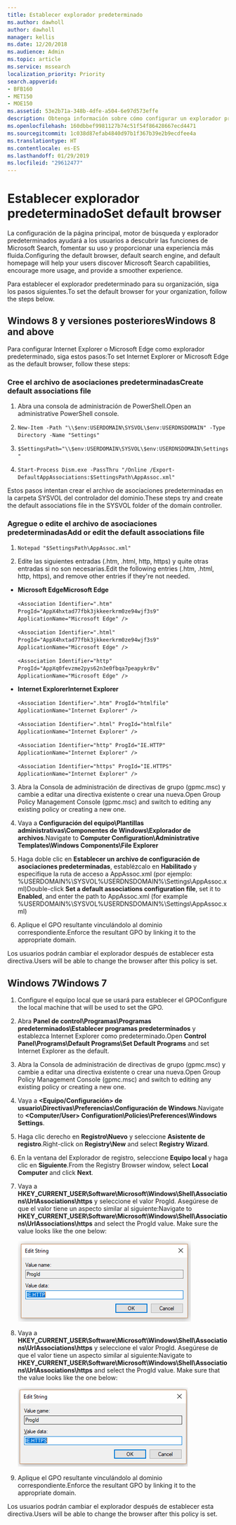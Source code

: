```yaml
---
title: Establecer explorador predeterminado
ms.author: dawholl
author: dawholl
manager: kellis
ms.date: 12/20/2018
ms.audience: Admin
ms.topic: article
ms.service: mssearch
localization_priority: Priority
search.appverid:
- BFB160
- MET150
- MOE150
ms.assetid: 53e2b71a-348b-4dfe-a504-6e97d573effe
description: Obtenga información sobre cómo configurar un explorador predeterminado para su empresa con Microsoft Search.
ms.openlocfilehash: 160dbbef9981127b74c51f54f86428667ecd4471
ms.sourcegitcommit: 1c038d87efab4840d97b1f367b39e2b9ecdfee4a
ms.translationtype: HT
ms.contentlocale: es-ES
ms.lasthandoff: 01/29/2019
ms.locfileid: "29612477"
---
```

# <a name="set-default-browser"></a><span data-ttu-id="8a47f-103">Establecer explorador predeterminado</span><span class="sxs-lookup"><span data-stu-id="8a47f-103">Set default browser</span></span>

<span data-ttu-id="8a47f-104">La configuración de la página principal, motor de búsqueda y explorador predeterminados ayudará a los usuarios a descubrir las funciones de Microsoft Search, fomentar su uso y proporcionar una experiencia más fluida.</span><span class="sxs-lookup"><span data-stu-id="8a47f-104">Configuring the default browser, default search engine, and default homepage will help your users discover Microsoft Search capabilities, encourage more usage, and provide a smoother experience.</span></span>
  
<span data-ttu-id="8a47f-105">Para establecer el explorador predeterminado para su organización, siga los pasos siguientes.</span><span class="sxs-lookup"><span data-stu-id="8a47f-105">To set the default browser for your organization, follow the steps below.</span></span>
  
## <a name="windows-8-and-above"></a><span data-ttu-id="8a47f-106">Windows 8 y versiones posteriores</span><span class="sxs-lookup"><span data-stu-id="8a47f-106">Windows 8 and above</span></span>

<span data-ttu-id="8a47f-107">Para configurar Internet Explorer o Microsoft Edge como explorador predeterminado, siga estos pasos:</span><span class="sxs-lookup"><span data-stu-id="8a47f-107">To set Internet Explorer or Microsoft Edge as the default browser, follow these steps:</span></span>
  
### <a name="create-default-associations-file"></a><span data-ttu-id="8a47f-108">Cree el archivo de asociaciones predeterminadas</span><span class="sxs-lookup"><span data-stu-id="8a47f-108">Create default associations file</span></span>

1. <span data-ttu-id="8a47f-109">Abra una consola de administración de PowerShell.</span><span class="sxs-lookup"><span data-stu-id="8a47f-109">Open an administrative PowerShell console.</span></span>
    
2.  `New-Item -Path "\\$env:USERDOMAIN\SYSVOL\$env:USERDNSDOMAIN" -Type Directory -Name "Settings"`
    
3.  `$SettingsPath="\\$env:USERDOMAIN\SYSVOL\$env:USERDNSDOMAIN\Settings"`
    
4.  `Start-Process Dism.exe -PassThru "/Online /Export-DefaultAppAssociations:$SettingsPath\AppAssoc.xml"`
    
<span data-ttu-id="8a47f-110">Estos pasos intentan crear el archivo de asociaciones predeterminadas en la carpeta SYSVOL del controlador del dominio.</span><span class="sxs-lookup"><span data-stu-id="8a47f-110">These steps try and create the default associations file in the SYSVOL folder of the domain controller.</span></span>
  
### <a name="add-or-edit-the-default-associations-file"></a><span data-ttu-id="8a47f-111">Agregue o edite el archivo de asociaciones predeterminadas</span><span class="sxs-lookup"><span data-stu-id="8a47f-111">Add or edit the default associations file</span></span>

1. `Notepad "$SettingsPath\AppAssoc.xml"`
    
2. <span data-ttu-id="8a47f-112">Edite las siguientes entradas (.htm, .html, http, https) y quite otras entradas si no son necesarias.</span><span class="sxs-lookup"><span data-stu-id="8a47f-112">Edit the following entries (.htm, .html, http, https), and remove other entries if they're not needed.</span></span>
    
  - <span data-ttu-id="8a47f-113">**Microsoft Edge**</span><span class="sxs-lookup"><span data-stu-id="8a47f-113">**Microsoft Edge**</span></span>
    
     `<Association Identifier=".htm" ProgId="AppX4hxtad77fbk3jkkeerkrm0ze94wjf3s9" ApplicationName="Microsoft Edge" />`
  
     `<Association Identifier=".html" ProgId="AppX4hxtad77fbk3jkkeerkrm0ze94wjf3s9" ApplicationName="Microsoft Edge" />`
  
     `<Association Identifier="http" ProgId="AppXq0fevzme2pys62n3e0fbqa7peapykr8v" ApplicationName="Microsoft Edge" />`
    
  - <span data-ttu-id="8a47f-114">**Internet Explorer**</span><span class="sxs-lookup"><span data-stu-id="8a47f-114">**Internet Explorer**</span></span>
    
     `<Association Identifier=".htm" ProgId="htmlfile" ApplicationName="Internet Explorer" />`
  
     `<Association Identifier=".html" ProgId="htmlfile" ApplicationName="Internet Explorer" />`
  
     `<Association Identifier="http" ProgId="IE.HTTP" ApplicationName="Internet Explorer" />`
  
     `<Association Identifier="https" ProgId="IE.HTTPS" ApplicationName="Internet Explorer" />`
    
3. <span data-ttu-id="8a47f-115">Abra la Consola de administración de directivas de grupo (gpmc.msc) y cambie a editar una directiva existente o crear una nueva.</span><span class="sxs-lookup"><span data-stu-id="8a47f-115">Open Group Policy Management Console (gpmc.msc) and switch to editing any existing policy or creating a new one.</span></span>
    
1. <span data-ttu-id="8a47f-116">Vaya a **Configuración del equipo\Plantillas administrativas\Componentes de Windows\Explorador de archivos**.</span><span class="sxs-lookup"><span data-stu-id="8a47f-116">Navigate to **Computer Configuration\Administrative Templates\Windows Components\File Explorer**</span></span>
    
2. <span data-ttu-id="8a47f-117">Haga doble clic en **Establecer un archivo de configuración de asociaciones predeterminadas**, establézcalo en **Habilitado** y especifique la ruta de acceso a AppAssoc.xml (por ejemplo: %USERDOMAIN%\SYSVOL\%USERDNSDOMAIN%\Settings\AppAssoc.xml)</span><span class="sxs-lookup"><span data-stu-id="8a47f-117">Double-click **Set a default associations configuration file**, set it to **Enabled**, and enter the path to AppAssoc.xml (for example %USERDOMAIN%\SYSVOL\%USERDNSDOMAIN%\Settings\AppAssoc.xml)</span></span>
    
4. <span data-ttu-id="8a47f-118">Aplique el GPO resultante vinculándolo al dominio correspondiente.</span><span class="sxs-lookup"><span data-stu-id="8a47f-118">Enforce the resultant GPO by linking it to the appropriate domain.</span></span>
    
<span data-ttu-id="8a47f-119">Los usuarios podrán cambiar el explorador después de establecer esta directiva.</span><span class="sxs-lookup"><span data-stu-id="8a47f-119">Users will be able to change the browser after this policy is set.</span></span>
  
## <a name="windows-7"></a><span data-ttu-id="8a47f-120">Windows 7</span><span class="sxs-lookup"><span data-stu-id="8a47f-120">Windows 7</span></span>

1. <span data-ttu-id="8a47f-121">Configure el equipo local que se usará para establecer el GPO</span><span class="sxs-lookup"><span data-stu-id="8a47f-121">Configure the local machine that will be used to set the GPO.</span></span>
    
1. <span data-ttu-id="8a47f-122">Abra **Panel de control\Programas\Programas predeterminados\Establecer programas predeterminados** y establezca Internet Explorer como predeterminado.</span><span class="sxs-lookup"><span data-stu-id="8a47f-122">Open **Control Panel\Programs\Default Programs\Set Default Programs** and set Internet Explorer as the default.</span></span> 
    
2. <span data-ttu-id="8a47f-123">Abra la Consola de administración de directivas de grupo (gpmc.msc) y cambie a editar una directiva existente o crear una nueva.</span><span class="sxs-lookup"><span data-stu-id="8a47f-123">Open Group Policy Management Console (gpmc.msc) and switch to editing any existing policy or creating a new one.</span></span>
    
1. <span data-ttu-id="8a47f-124">Vaya a **\<Equipo/Configuración\> de usuario\Directivas\Preferencias\Configuración de Windows**.</span><span class="sxs-lookup"><span data-stu-id="8a47f-124">Navigate to **\<Computer/User\> Configuration\Policies\Preferences\Windows Settings**.</span></span>
    
2. <span data-ttu-id="8a47f-125">Haga clic derecho en **Registro\Nuevo** y seleccione **Asistente de registro**.</span><span class="sxs-lookup"><span data-stu-id="8a47f-125">Right-click on **Registry\New** and select **Registry Wizard**.</span></span>
    
3. <span data-ttu-id="8a47f-126">En la ventana del Explorador de registro, seleccione **Equipo local** y haga clic en **Siguiente**.</span><span class="sxs-lookup"><span data-stu-id="8a47f-126">From the Registry Browser window, select **Local Computer** and click **Next**.</span></span>
    
4. <span data-ttu-id="8a47f-p101">Vaya a **HKEY_CURRENT_USER\Software\Microsoft\Windows\Shell\Associations\UrlAssociations\https** y seleccione el valor ProgId. Asegúrese de que el valor tiene un aspecto similar al siguiente:</span><span class="sxs-lookup"><span data-stu-id="8a47f-p101">Navigate to **HKEY_CURRENT_USER\Software\Microsoft\Windows\Shell\Associations\UrlAssociations\https** and select the ProgId value. Make sure the value looks like the one below:</span></span> 
    
    ![Seleccione el valor ProgId en Editar cadena](media/f6173dcc-b898-4967-8c40-4b0fe411a92b.png)
  
5. <span data-ttu-id="8a47f-p102">Vaya a **HKEY_CURRENT_USER\Software\Microsoft\Windows\Shell\Associations\UrlAssociations\https** y seleccione el valor ProgId. Asegúrese de que el valor tiene un aspecto similar al siguiente:</span><span class="sxs-lookup"><span data-stu-id="8a47f-p102">Navigate to **HKEY_CURRENT_USER\Software\Microsoft\Windows\Shell\Associations\UrlAssociations\https** and select the ProgId value. Make sure that the value looks like the one below:</span></span> 
    
    ![Seleccione ProgId para HTTPS en Editar cadena](media/3519e13b-4fe7-4d15-946c-82fd50fc49bb.png)
  
3. <span data-ttu-id="8a47f-133">Aplique el GPO resultante vinculándolo al dominio correspondiente.</span><span class="sxs-lookup"><span data-stu-id="8a47f-133">Enforce the resultant GPO by linking it to the appropriate domain.</span></span>
    
<span data-ttu-id="8a47f-134">Los usuarios podrán cambiar el explorador después de establecer esta directiva.</span><span class="sxs-lookup"><span data-stu-id="8a47f-134">Users will be able to change the browser after this policy is set.</span></span>
